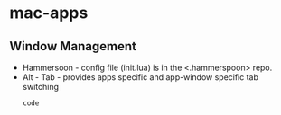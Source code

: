 # mac-apps

## Window Management
* Hammersoon - config file (init.lua) is in the <.hammerspoon> repo.
* Alt - Tab - provides apps specific and app-window specific tab switching
  ```
  code
  ```
